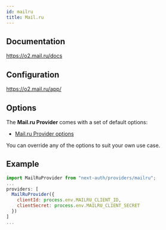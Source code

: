```yaml
---
id: mailru
title: Mail.ru
---
```


## Documentation

https://o2.mail.ru/docs

## Configuration

https://o2.mail.ru/app/

## Options

The **Mail.ru Provider** comes with a set of default options:

- [Mail.ru Provider options](https://github.com/nextauthjs/next-auth/blob/main/src/providers/mailru.js)

You can override any of the options to suit your own use case.

## Example

```js
import MailRuProvider from "next-auth/providers/mailru";
...
providers: [
  MailRuProvider({
    clientId: process.env.MAILRU_CLIENT_ID,
    clientSecret: process.env.MAILRU_CLIENT_SECRET
  })
]
...
```
